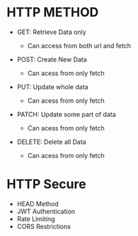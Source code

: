 # HTTP METHOD

- GET: Retrieve Data only

  - Can access from both url and fetch

- POST: Create New Data

  - Can acess from only fetch

- PUT: Update whole data

  - Can acess from only fetch

- PATCH: Update some part of data

  - Can acess from only fetch

- DELETE: Delete all Data

  - Can acess from only fetch

# HTTP Secure

- HEAD Method
- JWT Authentication
- Rate Limiting
- CORS Restrictions
